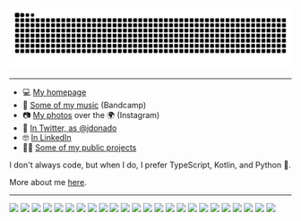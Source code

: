 <picture>
  <source media="(prefers-color-scheme: dark)" srcset="https://github.com/mrdonado/mrdonado/blob/output/github-contribution-grid-snake-dark.svg" />
  <source media="(prefers-color-scheme: light)" srcset="https://github.com/mrdonado/mrdonado/blob/output/github-contribution-grid-snake.svg" />
  <img alt="github-snake" src="https://github.com/mrdonado/mrdonado/blob/output/github-contribution-grid-snake-dark.svg" />
</picture>

----


- 💻 [My homepage](https://www.jdonado.com)
- 🎸 [Some of my music](https://fractalfields.bandcamp.com/album/fractal-fields) (Bandcamp)
- 📷 [My photos](https://www.instagram.com/jdonadolens/) over the 🌍 (Instagram)
- 🐣 [In Twitter, as @jdonado](https://twitter.com/jdonado)
- 🤓 [In LinkedIn](https://www.linkedin.com/in/f-javier-r-donado)
- 👨‍💻 [Some of my public projects](https://github.com/mrdonado/my-projects)

I don't always code, but when I do, I prefer TypeScript, Kotlin, and Python 🐍.

More about me [here](https://blog.jdonado.com/about/).

----
 
<img width="30" src="https://cdn.jsdelivr.net/gh/devicons/devicon/icons/vim/vim-original.svg" /> <img width="30" src="https://cdn.jsdelivr.net/gh/devicons/devicon/icons/vscode/vscode-original.svg" /> <img width="30" src="https://cdn.jsdelivr.net/gh/devicons/devicon/icons/typescript/typescript-original.svg" /> <img width="30" src="https://cdn.jsdelivr.net/gh/devicons/devicon/icons/javascript/javascript-original.svg" /> <img width="30" src="https://cdn.jsdelivr.net/gh/devicons/devicon/icons/kotlin/kotlin-original.svg" /> <img width="30" src="https://cdn.jsdelivr.net/gh/devicons/devicon/icons/python/python-original.svg" /> <img width="30" src="https://cdn.jsdelivr.net/gh/devicons/devicon@latest/icons/amazonwebservices/amazonwebservices-plain-wordmark.svg" /> <img width="30" src="https://cdn.jsdelivr.net/gh/devicons/devicon/icons/react/react-original.svg" /> <img width="30" src="https://cdn.jsdelivr.net/gh/devicons/devicon/icons/spring/spring-original.svg" /> <img width="30" src="https://cdn.jsdelivr.net/gh/devicons/devicon/icons/java/java-original.svg" /> <img width="30" src="https://cdn.jsdelivr.net/gh/devicons/devicon/icons/apple/apple-original.svg" /> <img width="30" src="https://cdn.jsdelivr.net/gh/devicons/devicon/icons/android/android-original.svg" /> <img width="30" src="https://cdn.jsdelivr.net/gh/devicons/devicon/icons/docker/docker-original.svg" /> <img width="30" src="https://cdn.jsdelivr.net/gh/devicons/devicon/icons/git/git-original.svg" /> <img width="30" src="https://cdn.jsdelivr.net/gh/devicons/devicon/icons/inkscape/inkscape-original.svg" /> <img width="30" src="https://cdn.jsdelivr.net/gh/devicons/devicon/icons/jamstack/jamstack-original.svg" /> <img width="30" src="https://cdn.jsdelivr.net/gh/devicons/devicon/icons/jupyter/jupyter-original.svg" /> <img width="30" src="https://cdn.jsdelivr.net/gh/devicons/devicon/icons/linux/linux-original.svg" /> <img width="30" src="https://cdn.jsdelivr.net/gh/devicons/devicon/icons/mongodb/mongodb-original.svg" /> <img width="30" src="https://cdn.jsdelivr.net/gh/devicons/devicon/icons/nodejs/nodejs-original.svg" /> <img width="30" src="https://cdn.jsdelivr.net/gh/devicons/devicon@latest/icons/photoshop/photoshop-original.svg" /> <img width="30" src="https://cdn.jsdelivr.net/gh/devicons/devicon/icons/sketch/sketch-original.svg" /> <img width="30" src="https://cdn.jsdelivr.net/gh/devicons/devicon/icons/slack/slack-original.svg" /> <img width="30" src="https://cdn.jsdelivr.net/gh/devicons/devicon/icons/blender/blender-original.svg" />
